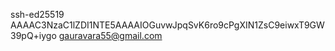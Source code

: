 ssh-ed25519 AAAAC3NzaC1lZDI1NTE5AAAAIOGuvwJpqSvK6ro9cPgXIN1ZsC9eiwxT9GW39pQ+iygo gauravara55@gmail.com